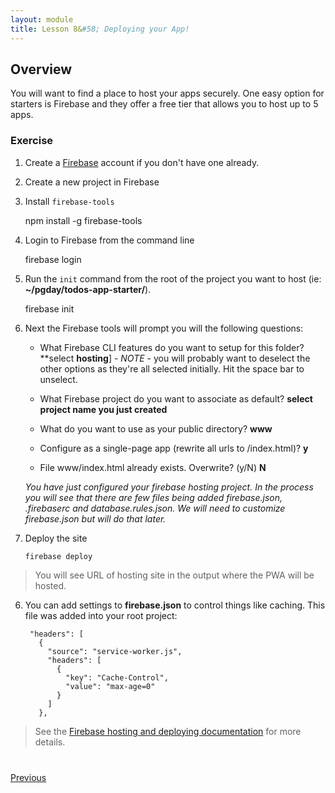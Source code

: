 ```yaml
---
layout: module
title: Lesson 8&#58; Deploying your App!
---
```


## Overview
You will want to find a place to host your apps securely. One easy option for starters is Firebase and they offer a free tier that allows you to host up to 5 apps. 

### Exercise 

1. Create a [Firebase](http://firebase.google.com) account if you don't have one already. 

2. Create a new project in Firebase

3. Install `firebase-tools` 

    npm install -g firebase-tools

4. Login to Firebase from the command line
    
    firebase login

5. Run the `init` command from the root of the project you want to host (ie: **~/pgday/todos-app-starter/**).   
    
    firebase init

6. Next the Firebase tools will prompt you will the following questions: 

    - What Firebase CLI features do you want to setup for this folder? **select **hosting**] - _NOTE_ - you will probably want to deselect the other options as they're all selected initially. Hit the space bar to unselect.

     - What Firebase project do you want to associate as default? **select project name you just created**

     - What do you want to use as your public directory? **www**

     - Configure as a single-page app (rewrite all urls to /index.html)? **y**
    
     - File www/index.html already exists. Overwrite? (y/N) **N**
    
      _You have just configured your firebase hosting project. In the process you will see that there are few files being added firebase.json, .firebaserc and database.rules.json. We will need to customize firebase.json but will do that later._

7. Deploy the site

      `firebase deploy`

  >You will see URL of hosting site in the output where the PWA will be hosted.

6. You can add settings to **firebase.json** to control things like caching. This file was added into your root project:

        "headers": [
          {
            "source": "service-worker.js",
            "headers": [
              {
                "key": "Cache-Control",
                "value": "max-age=0"
              }
            ]
          },


>See the [Firebase hosting and deploying documentation](https://firebase.google.com/docs/hosting/deploying) for more details. 

<div class="row" style="margin-top:40px;">
<div class="col-sm-12">
<a href="lesson6.html" class="btn btn-default"><i class="glyphicon glyphicon-chevron-left"></i> Previous</a>
</div>
</div>

